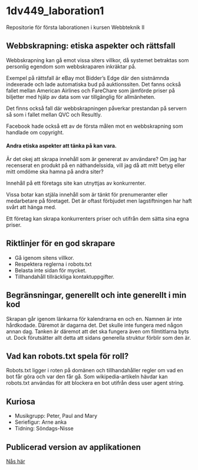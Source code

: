 # 1dv449_laboration1
Repositorie för första laborationen i kursen Webbteknik II

## Webbskrapning: etiska aspekter och rättsfall
Webbskrapning kan gå emot vissa siters villkor, då systemet betraktas som personlig egendom som webbskraparen inkräktar på. 

Exempel på rättsfall är eBay mot Bidder’s Edge där den sistnämnda indexerade och lade automatiska bud på auktionssiten. Det fanns också fallet mellan American Airlines och FareChare som jämförde priser på biljetter med hjälp av data som var tillgänglig för allmänheten. 

Det finns också fall där webbskrapningen påverkar prestandan på servern så som i fallet mellan QVC och Resultly. 

Facebook hade också ett av de första målen mot en webbskrapning som handlade om copyright. 

#### Andra etiska aspekter att tänka på kan vara.
Är det okej att skrapa innehåll som är genererat av användare? Om jag har recenserat en produkt på en näthandelssida, vill jag då att mitt betyg eller mitt omdöme ska hamna på andra siter?

Innehåll på ett företags site kan utnyttjas av konkurrenter. 

Vissa botar kan stjäla innehåll som är tänkt för prenumeranter eller medarbetare på företaget. Det är oftast förbjudet men lagstiftningen har haft svårt att hänga med. 

Ett företag kan skrapa konkurrenters priser och utifrån dem sätta sina egna priser. 

## Riktlinjer för en god skrapare 
- Gå igenom sitens villkor.
- Respektera reglerna i robots.txt
- Belasta inte sidan för mycket. 
- Tillhandahåll tillräckliga kontaktuppgifter.

## Begränsningar, generellt och inte generellt i min kod
Skrapan går igenom länkarna för kalendrarna en och en. Namnen är inte hårdkodade. Däremot är dagarna det. Det skulle inte fungera med någon annan dag. Tanken är däremot att det ska fungera även om filmtitlarna byts ut. Dock förutsätter allt detta att sidans generella struktur förblir som den är. 

## Vad kan robots.txt spela för roll?
Robots.txt ligger i roten på domänen och tillhandahåller regler om vad en bot får göra och var den får gå. Som wikipedia-artikeln hävdar kan robots.txt användas för att blockera en bot utifrån dess user agent string.

## Kuriosa
- Musikgrupp: Peter, Paul and Mary
- Seriefigur: Arne anka
- Tidning: Söndags-Nisse

## Publicerad version av applikationen
[Nås här](http://me222wm.se/1dv449_laboration1/)
